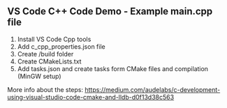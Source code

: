 ## VS Code C++ Code Demo - Example main.cpp file 

1. Install VS Code Cpp tools
2. Add c_cpp_properties.json file
3. Create /build folder
4. Create CMakeLists.txt
5. Add tasks.json and create tasks form CMake files and compilation (MinGW setup)

More info about the steps: https://medium.com/audelabs/c-development-using-visual-studio-code-cmake-and-lldb-d0f13d38c563